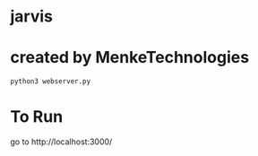 # jarvis
# created by MenkeTechnologies


```python3 webserver.py```

# To Run

go to http://localhost:3000/
